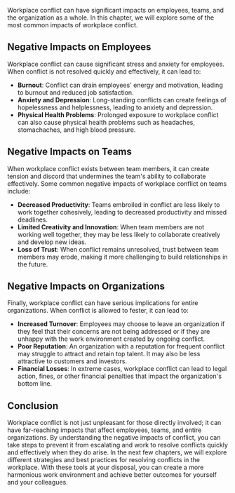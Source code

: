 

Workplace conflict can have significant impacts on employees, teams, and the organization as a whole. In this chapter, we will explore some of the most common impacts of workplace conflict.

## Negative Impacts on Employees

Workplace conflict can cause significant stress and anxiety for employees. When conflict is not resolved quickly and effectively, it can lead to:

- **Burnout**: Conflict can drain employees' energy and motivation, leading to burnout and reduced job satisfaction.
- **Anxiety and Depression**: Long-standing conflicts can create feelings of hopelessness and helplessness, leading to anxiety and depression.
- **Physical Health Problems**: Prolonged exposure to workplace conflict can also cause physical health problems such as headaches, stomachaches, and high blood pressure.

## Negative Impacts on Teams

When workplace conflict exists between team members, it can create tension and discord that undermines the team's ability to collaborate effectively. Some common negative impacts of workplace conflict on teams include:

- **Decreased Productivity**: Teams embroiled in conflict are less likely to work together cohesively, leading to decreased productivity and missed deadlines.
- **Limited Creativity and Innovation**: When team members are not working well together, they may be less likely to collaborate creatively and develop new ideas.
- **Loss of Trust**: When conflict remains unresolved, trust between team members may erode, making it more challenging to build relationships in the future.

## Negative Impacts on Organizations

Finally, workplace conflict can have serious implications for entire organizations. When conflict is allowed to fester, it can lead to:

- **Increased Turnover**: Employees may choose to leave an organization if they feel that their concerns are not being addressed or if they are unhappy with the work environment created by ongoing conflict.
- **Poor Reputation**: An organization with a reputation for frequent conflict may struggle to attract and retain top talent. It may also be less attractive to customers and investors.
- **Financial Losses**: In extreme cases, workplace conflict can lead to legal action, fines, or other financial penalties that impact the organization's bottom line.

## Conclusion

Workplace conflict is not just unpleasant for those directly involved; it can have far-reaching impacts that affect employees, teams, and entire organizations. By understanding the negative impacts of conflict, you can take steps to prevent it from escalating and work to resolve conflicts quickly and effectively when they do arise. In the next few chapters, we will explore different strategies and best practices for resolving conflicts in the workplace. With these tools at your disposal, you can create a more harmonious work environment and achieve better outcomes for yourself and your colleagues.
